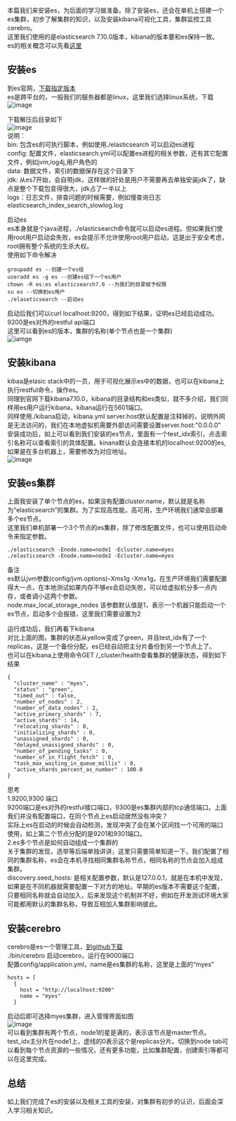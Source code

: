 本篇我们来安装es，为后面的学习做准备。除了安装es，还会在单机上搭建一个es集群，初步了解集群的知识，以及安装kibana可视化工具，集群监控工具cerebro。    
这里我们使用的是elasticsearch 7.10.0版本，kibana的版本要和es保持一致。   
es的相关概念可以先看[这里]()    

## 安装es   
到es官网，[下载指定版本](https://www.elastic.co/cn/downloads/past-releases#elasticsearch)    
es是跨平台的，一般我们的服务器都是linux，这里我们选择linux系统，下载   
![image](1)    

下载解压后目录如下   
![image](2)   
说明：  
bin: 包含es的可执行脚本，例如使用./elasticsearch 可以启动es进程   
config: 配置文件，elasticsearch.yml可以配置es进程的相关参数，还有其它配置文件，例如jvm,log4j,用户角色的   
data: 数据文件，索引的数据保存在这个目录下    
jdk: 从es7开始，会自带jdk，这样做的好处是用户不需要再去单独安装jdk了，缺点是整个下载包变得很大，jdk占了一半以上    
logs：日志文件，排查问题的时候需要，例如慢查询日志elasticsearch_index_search_slowlog.log   

启动es   
es本身就是个java进程，./elasticsearch命令就可以启动es进程。但如果我们使用root用户启动会失败，es会提示不允许使用root用户启动，这是出于安全考虑，root拥有整个系统的生杀大权。   
使用如下命令解决   
```
groupadd es --创建一个es组
useradd es -g es --创建es组下一个es用户
chown -R es:es elasticsearch7.0 --为我们的目录赋予权限  
su es --切换到es用户
./elaseticsearch --启动es   
```   

启动后我们可以curl localhost:9200，得到如下结果，证明es已经启动成功。9200是es对外的restful api端口    
这里可以看到es的版本，集群的名称(单个节点也是一个集群)     
![iamge](3)   

## 安装kibana   
kibaa是elasic stack中的一员，用于可视化展示es中的数据，也可以在kibana上执行restful命令，操作es。   
同理到官网下载kibana7.10.0，kibana的目录结构和es类似，就不多介绍，我们同样用es用户运行kibana，kibana运行在5601端口。   
同样使用./kibana启动，kibana.yml server.host默认配置是注释掉的，说明外网是无法访问的，我们在本地虚拟机需要外部访问需要设置server.host:"0.0.0.0"    
安装成功后，如上可以看到我们安装的es节点，里面有一个test_idx索引，点击索引名称可以查看索引的具体配置。kinana默认会连接本机的localhost:9200的es,如果是在多台机器上，需要修改为对应地址。     
![image](4)    

## 安装es集群   
上面我安装了单个节点的es，如果没有配置cluster.name，默认就是名称为“elasticsearch”的集群。为了实现高性能，高可用，生产环境我们通常会部署多个es节点。   
这里我们单机部署一个3个节点的es集群，除了修改配置文件，也可以使用启动命令来指定参数。   
```
./elasticsearch -Enode.name=node1 -Ecluster.name=myes
./elasticsearch -Enode.name=node2 -Ecluster.name=myes
```
备注  
es默认jvm参数(config/jvm.options)-Xms1g -Xmx1g，在生产环境我们需要配置得大一点，在本地测试如果内存不够es会启动失败，可以给虚拟机分多一点内存，或者调小这两个参数。   
node.max_local_storage_nodes 该参数默认值是1，表示一个机器只能启动一个es节点，启动多个会报错，这里我们需要设置为2    

运行成功后，我们再看下kibana   
对比上面的图，集群的状态从yellow变成了green，并且test_idx有了一个replicas，这是一个备份分配，es已经自动把主分片备份到另一个节点上了。   
也可以在kibana上使用命令GET /_cluster/health查看集群的健康状态，得到如下结果    
```
{
  "cluster_name" : "myes",
  "status" : "green",
  "timed_out" : false,
  "number_of_nodes" : 2,
  "number_of_data_nodes" : 2,
  "active_primary_shards" : 7,
  "active_shards" : 14,
  "relocating_shards" : 0,
  "initializing_shards" : 0,
  "unassigned_shards" : 0,
  "delayed_unassigned_shards" : 0,
  "number_of_pending_tasks" : 0,
  "number_of_in_flight_fetch" : 0,
  "task_max_waiting_in_queue_millis" : 0,
  "active_shards_percent_as_number" : 100.0
}
```

思考   
1.9200,9300 端口   
9200端口是es对外的restful接口端口，9300是es集群内部的tcp通信端口。上面我们并没有配置端口，在同个节点上es启动居然没有冲突？   
实际上es在启动的时候会自动检测，发现冲突了会在某个区间找一个可用的端口使用，如上第二个节点分配的是9201和9301端口。   
2.es多个节点是如何自动组成一个集群的    
关于集群的发现，选举等后端单独讲讲，这里只需要简单知道一下，我们配置了相同的集群名称，es会在本机寻找相同集群名称节点，相同名称的节点会加入组成集群。   
discovery.seed_hosts: 是相关配置参数，默认是127.0.0.1，就是在本机中发现，如果是在不同机器就需要配置一下对方的地址。早期的es版本不需要这个配置，只要相同名称就会自动加入，后来发现这个机制并不好，例如在开发测试环境大家可能都用默认的集群名称，导致互相加入集群影响彼此。    

## 安装cerebro   
cerebro是es一个管理工具，[到github下载](https://github.com/lmenezes/cerebro/releases)    
./bin/cerebro 启动cerebro，运行在9000端口   
配置config/application.yml，name是es集群的名称，这里是上面的“myes”
```
hosts = [
  {
    host = "http://localhost:9200"
    name = "myes"
  }
```
启动后即可选择myes集群，进入管理界面如图   
![image](6)   
可以看到集群有两个节点，node1的星是满的，表示该节点是master节点。test_idx主分片在node1上，虚线的0表示这个是replicas分片。切换到node tab可以看到每个节点资源的一些情况，还有更多功能，比如集群配置，创建索引等都可以在这里完成。    

## 总结   
如上我们完成了es的安装以及相关工具的安装，对集群有初步的认识，后面会深入学习相关知识。   











